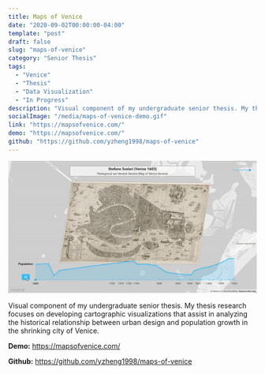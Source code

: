 ```yaml
---
title: Maps of Venice
date: "2020-09-02T00:00:00-04:00"
template: "post"
draft: false
slug: "maps-of-venice"
category: "Senior Thesis"
tags:
  - "Venice"
  - "Thesis"
  - "Data Visualization"
  - "In Progress"
description: "Visual component of my undergraduate senior thesis. My thesis research focuses on developing cartographic visualizations that assist in analyzing the historical relationship between urban design and population growth in the shrinking city of Venice."
socialImage: "/media/maps-of-venice-demo.gif"
link: "https://mapsofvenice.com/"
demo: "https://mapsofvenice.com/"
github: "https://github.com/yzheng1998/maps-of-venice"
---
```


[![Maps of Venice Demo](/media/maps-of-venice-demo.gif)](https://mapsofvenice.com/)

Visual component of my undergraduate senior thesis. My thesis research focuses on developing cartographic visualizations that assist in analyzing the historical relationship between urban design and population growth in the shrinking city of Venice.

**Demo:** https://mapsofvenice.com/

**Github:** https://github.com/yzheng1998/maps-of-venice

